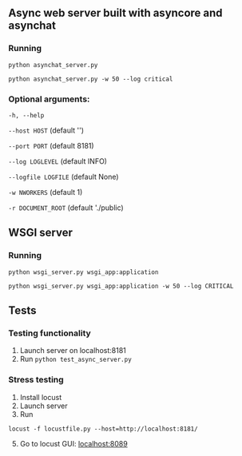 ## Async web server built with asyncore and asynchat

### Running
```
python asynchat_server.py
```

```
python asynchat_server.py -w 50 --log critical
```
### Optional arguments:
`-h, --help`

`--host HOST` (default '')

`--port PORT` (default 8181)

`--log LOGLEVEL` (default INFO)

`--logfile LOGFILE` (default None)

`-w NWORKERS` (default 1)

`-r DOCUMENT_ROOT` (default './public)

## WSGI server

### Running
```
python wsgi_server.py wsgi_app:application
```
```
python wsgi_server.py wsgi_app:application -w 50 --log CRITICAL
```

## Tests

### Testing functionality
1. Launch server on localhost:8181
2. Run `python test_async_server.py`


### Stress testing
1. Install locust
2. Launch server
3. Run 
```
locust -f locustfile.py --host=http://localhost:8181/
```
5. Go to locust GUI: [localhost:8089](http://localhost:8089/)
